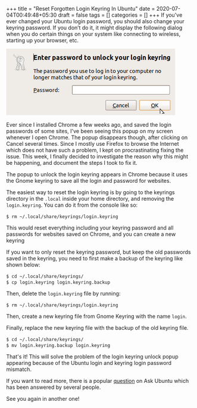 +++
title = "Reset Forgotten Login Keyring In Ubuntu"
date = 2020-07-04T00:49:48+05:30
draft = false
tags = []
categories = []
+++
If you've ever changed your Ubuntu login password, you should also change your keyring password. If you don’t do it, it might display the following dialog when you do certain things on your system like connecting to wireless, starting up your browser, etc.

![Unlock Login Keyring](https://raw.githubusercontent.com/adbose/assets/master/unlock-login-keyring.png)

Ever since I installed Chrome a few weeks ago, and saved the login passwords of some sites, I've been seeing this popup on my screen whenever I open Chrome. The popup disappears though, after clicking on Cancel several times. Since I mostly use Firefox to browse the Internet which does not have such a problem, I kept on procrastinating fixing the issue.
This week, I finally decided to investigate the reason why this might be happening, and document the steps I took to fix it.

The popup to unlock the login keyring appears in Chrome because it uses the Gnome keyring to save all the login and password for websites.

The easiest way to reset the login keyring is by going to the keyrings directory in the `.local` inside your home directory, and removing the `login.keyring`. You can do it from the console like so:
```
$ rm ~/.local/share/keyrings/login.keyring
```

This would reset everything including your keyring password and all passwords for websites saved on Chrome, and you can create a new keyring 

If you want to only reset the keyring password, but keep the old passwords saved in the keyring, you need to first make a backup of the keyring like shown below:
```
$ cd ~/.local/share/keyrings/
$ cp login.keyring login.keyring.backup
```
Then, delete the `login.keyring` file by running:
```
$ rm ~/.local/share/keyrings/login.keyring
```
Then, create a new keyring file from Gnome Keyring with the name `login`.

Finally, replace the new keyring file with the backup of the old keyring file.
```
$ cd ~/.local/share/keyrings/
$ mv login.keyring.backup login.keyring
```

That's it! This will solve the problem of the login keyring unlock popup appearing because of the Ubuntu login and keyring login password mismatch.

If you want to read more, there is a popular [question](https://askubuntu.com/questions/65281/how-to-recover-reset-forgotten-gnome-keyring-password) on Ask Ubuntu which has been answered by several people.

See you again in another one!
